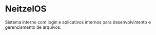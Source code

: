 # NeitzelOS
Sistema interno com login e aplicativos internos para desenvolvimento e gerenciamento de arquivos.
